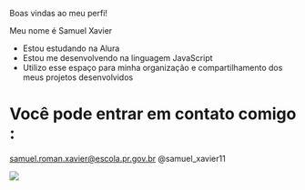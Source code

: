 
Boas vindas ao meu perfi!
 
Meu nome é Samuel Xavier

- Estou estudando na Alura
- Estou me desenvolvendo na linguagem JavaScript
- Utilizo esse espaço para minha organização e compartilhamento dos meus projetos desenvolvidos
# Você pode entrar em contato comigo :

samuel.roman.xavier@escola.pr.gov.br
@samuel_xavier11

![](https://media.tenor.com/MCBkr6dWLkUAAAAM/corinthians-rodrigo-garro.gif)
